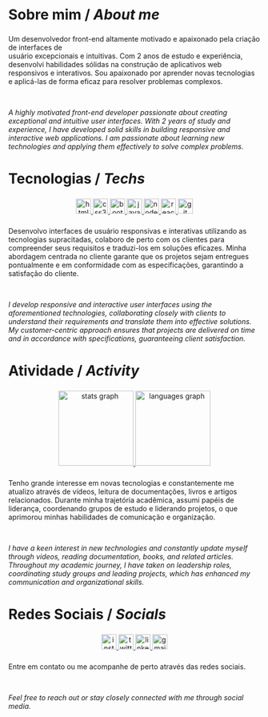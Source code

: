 <h1 align="left">Sobre mim / <i>About me</i></h1>

###

<p align="left">Um desenvolvedor front-end altamente motivado e apaixonado pela criação de interfaces de <br>usuário excepcionais e intuitivas. Com 2 anos de estudo e experiência, desenvolvi habilidades sólidas na construção de aplicativos web responsivos e interativos. Sou apaixonado por aprender novas tecnologias e aplicá-las de forma eficaz para resolver problemas complexos.</p>
<br>
<p align="left"><i>A highly motivated front-end developer passionate about creating exceptional and intuitive user interfaces. With 2 years of study and experience, I have developed solid skills in building responsive and interactive web applications. I am passionate about learning new technologies and applying them effectively to solve complex problems.</i></p>

###

<h1 align="left">Tecnologias / <i>Techs</i></h1>

###

<div align="center">
  <a href="#">
    <img src="https://img.shields.io/badge/HTML5-E34F26?logo=html5&logoColor=white&style=for-the-badge" height="30" alt="html5 logo"  />
  </a>
  <a href="#">
    <img src="https://img.shields.io/badge/CSS3-1572B6?logo=css3&logoColor=white&style=for-the-badge" height="30" alt="css3 logo"  />
  </a>
  <a href="#">
    <img src="https://img.shields.io/badge/Bootstrap-7952B3?logo=bootstrap&logoColor=white&style=for-the-badge" height="30" alt="bootstrap logo"  />
  </a>
  <a href="#">
    <img src="https://img.shields.io/badge/JavaScript-F7DF1E?logo=javascript&logoColor=black&style=for-the-badge" height="30" alt="javascript logo"  />
  </a>
  <a href="#">
    <img src="https://img.shields.io/badge/Node.js-339933?logo=nodedotjs&logoColor=white&style=for-the-badge" height="30" alt="nodejs logo"  />
  </a>
  <a href="#">
    <img src="https://img.shields.io/badge/React-61DAFB?logo=react&logoColor=black&style=for-the-badge" height="30" alt="react logo"  />
  </a>
  <a href="#">
  <img src="https://img.shields.io/badge/Git-F05032?logo=git&logoColor=white&style=for-the-badge" height="30" alt="git logo"  />
  </a>
</div>

###

<p align="left">Desenvolvo interfaces de usuário responsivas e interativas utilizando as tecnologias supracitadas, colaboro de perto com os clientes para compreender seus requisitos e traduzi-los em soluções eficazes. Minha abordagem centrada no cliente garante que os projetos sejam entregues pontualmente e em conformidade com as especificações, garantindo a satisfação do cliente.</p>
<br>
<p align="left"><i>I develop responsive and interactive user interfaces using the aforementioned technologies, collaborating closely with clients to understand their requirements and translate them into effective solutions. My customer-centric approach ensures that projects are delivered on time and in accordance with specifications, guaranteeing client satisfaction.</i></p>

###

<h1 align="left">Atividade / <i>Activity</i></h1>

###

<div align="center">
  <a href="#">
    <img src="https://github-readme-stats.vercel.app/api?username=alessaocarvalho&hide_title=false&hide_rank=false&show_icons=true&include_all_commits=true&count_private=true&disable_animations=false&theme=dark&locale=pt-br&hide_border=true&order=1" height="150" alt="stats graph"  />
  </a>
  <a href="#">
    <img src="https://github-readme-stats.vercel.app/api/top-langs?username=alessaocarvalho&locale=pt-br&hide_title=false&layout=compact&card_width=320&langs_count=5&theme=dark&hide_border=true&order=2" height="150" alt="languages graph"  />
  </a>
</div>

###

<p align="left">Tenho grande interesse em novas tecnologias e constantemente me atualizo através de vídeos, leitura de documentações, livros e artigos relacionados. Durante minha trajetória acadêmica, assumi papéis de liderança, coordenando grupos de estudo e liderando projetos, o que aprimorou minhas habilidades de comunicação e organização.</p>
<br>
<p align="left"><i>I have a keen interest in new technologies and constantly update myself through videos, reading documentation, books, and related articles. Throughout my academic journey, I have taken on leadership roles, coordinating study groups and leading projects, which has enhanced my communication and organizational skills.</i></p>

###

<h1 align="left">Redes Sociais / <i>Socials</i></h1>

###

<div align="center">
  <a href="https://www.instagram.com/alissoncarv4lho/" target="_blank">
    <img src="https://img.shields.io/static/v1?message=Instagram&logo=instagram&label=&color=E4405F&logoColor=white&labelColor=&style=for-the-badge" height="30" alt="instagram logo"  />
  </a>
  <a href="https://twitter.com/alissoncarv4lho/" target="_blank">
    <img src="https://img.shields.io/static/v1?message=Twitter&logo=twitter&label=&color=1DA1F2&logoColor=white&labelColor=&style=for-the-badge" height="30" alt="twitter logo"  />
  </a>
  <a href="https://linkedin.com/in/alissoncarv4lho" target="_blank">
    <img src="https://img.shields.io/static/v1?message=LinkedIn&logo=linkedin&label=&color=0077B5&logoColor=white&labelColor=&style=for-the-badge" height="30" alt="linkedin logo"  />
  </a>
  <a href="mailto:alissonanderson2013@gmail.com" target="_blank">
    <img src="https://img.shields.io/static/v1?message=Gmail&logo=gmail&label=&color=D14836&logoColor=white&labelColor=&style=for-the-badge" height="30" alt="gmail logo"  />
  </a>
</div>

###

<p align="left">Entre em contato ou me acompanhe de perto através das redes sociais.</p>
<br>
<p align="left"><i>Feel free to reach out or stay closely connected with me through social media.</i></p>


###
